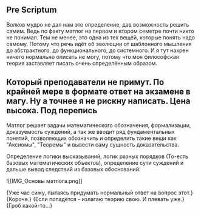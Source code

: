 Pre Scriptum
---
Волков мудро не дал нам это определение, дав возможность решить самим.
Ведь по факту матлог на первом и втором семетре почти никто не понимал.
Тем не менее, это одна из тех вещей, которые понять надо самому.
Потому что речь идёт об эволюции от шаблонного мышления до абстрактного, до функционального, до системного.
И я тут нахрен ничего нормально описать не могу, потому что моя философская теория заставляет писать очень определённым образом.

Который преподаватели не примут. По крайней мере в формате ответ на экзамене в магу. Ну а точнее я не рискну написать. Цена высока.
Под перепись
---
Матлог решает задачи математического обозначения, формализации, доказуемость суждений, а так же вводит ряд фундаментальных понятий, позволяющих обозначить и определить такие вещи как "Аксиомы", "Теоремы" и вывести саму сущность доказательства.

Определение логики высказываний, логик разных порядков (То-есть базовых математических объектов), определение сути суждений и дальше вывод следствий из базовых обоснований.

![[IMG_Основы матлога.png]]

{Уже час сижу, пытаясь придумать нормальный ответ на вопрос этот.}
{Короче.}
{Если попадётся - излагаю теорию свою. И плевать уже.}
{Гроб какой-то...}